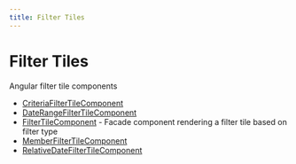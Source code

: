 ```yaml
---
title: Filter Tiles
---
```


# Filter Tiles

Angular filter tile components

- [CriteriaFilterTileComponent](class.CriteriaFilterTileComponent.md)
- [DateRangeFilterTileComponent](class.DateRangeFilterTileComponent.md)
- [FilterTileComponent](class.FilterTileComponent.md) - Facade component rendering a filter tile based on filter type
- [MemberFilterTileComponent](class.MemberFilterTileComponent.md)
- [RelativeDateFilterTileComponent](class.RelativeDateFilterTileComponent.md)
